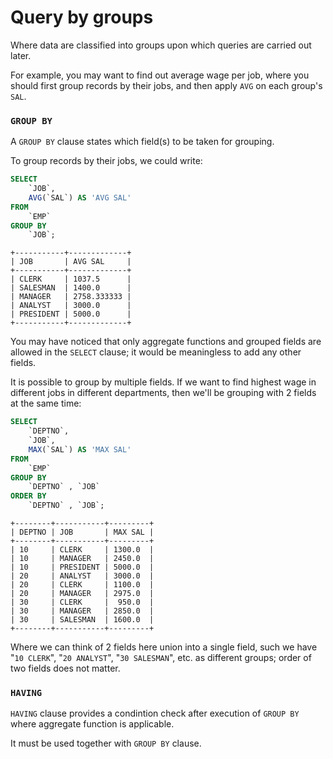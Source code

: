 # Query by groups

Where data are classified into groups upon which queries are carried out later.

For example, you may want to find out average wage per job,
where you should first group records by their jobs,
and then apply `AVG` on each group's `SAL`.

### `GROUP BY`

A `GROUP BY` clause states which field(s) to be taken for grouping.

To group records by their jobs, we could write:

```sql
SELECT
    `JOB`,
    AVG(`SAL`) AS 'AVG SAL'
FROM
    `EMP`
GROUP BY
    `JOB`;
```

    +-----------+-------------+
    | JOB       | AVG SAL     |
    +-----------+-------------+
    | CLERK     | 1037.5      |
    | SALESMAN  | 1400.0      |
    | MANAGER   | 2758.333333 |
    | ANALYST   | 3000.0      |
    | PRESIDENT | 5000.0      |
    +-----------+-------------+

You may have noticed that only aggregate functions and grouped fields
are allowed in the `SELECT` clause;
it would be meaningless to add any other fields.

It is possible to group by multiple fields. If we want to find highest
wage in different jobs in different departments, then we'll be grouping
with 2 fields at the same time:

```sql
SELECT
    `DEPTNO`,
    `JOB`,
    MAX(`SAL`) AS 'MAX SAL'
FROM
    `EMP`
GROUP BY
    `DEPTNO` , `JOB`
ORDER BY
    `DEPTNO` , `JOB`;
```

    +--------+-----------+---------+
    | DEPTNO | JOB       | MAX SAL |
    +--------+-----------+---------+
    | 10     | CLERK     | 1300.0  |
    | 10     | MANAGER   | 2450.0  |
    | 10     | PRESIDENT | 5000.0  |
    | 20     | ANALYST   | 3000.0  |
    | 20     | CLERK     | 1100.0  |
    | 20     | MANAGER   | 2975.0  |
    | 30     | CLERK     |  950.0  |
    | 30     | MANAGER   | 2850.0  |
    | 30     | SALESMAN  | 1600.0  |
    +--------+-----------+---------+

Where we can think of 2 fields here union into a single field,
such we have "`10 CLERK`", "`20 ANALYST`", "`30 SALESMAN`", etc. as
different groups; order of two fields does not matter.

### `HAVING`

`HAVING` clause provides a condintion check after execution of `GROUP BY`
where aggregate function is applicable.

It must be used together with `GROUP BY` clause.
